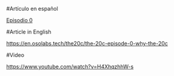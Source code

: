 #Artículo en español

[Episodio 0](https://www.osolabs.tech/the20c/art%C3%ADculos/the-20c-episodio-0-por-qu%C3%A9-la-20c)


#Article in English

https://en.osolabs.tech/the20c/the-20c-episode-0-why-the-20c

#Video

https://www.youtube.com/watch?v=H4XhqzhhW-s
